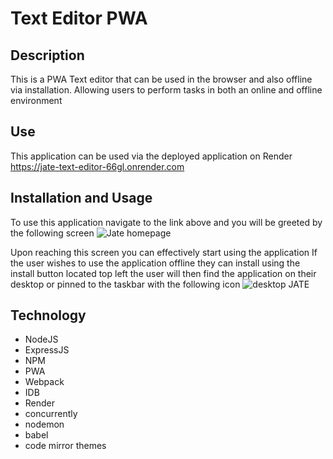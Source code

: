 # Text Editor PWA

## Description
This is a PWA Text editor that can be used in the browser and also offline via installation. Allowing users to perform tasks in both an online and offline environment

## Use
This application can be used via the deployed application on Render https://jate-text-editor-66gl.onrender.com

## Installation and Usage
To use this application navigate to the link above and you will be greeted by the following screen
![Jate homepage](https://github.com/T-P15/Fun-Text-Editor/assets/142391755/aa3878a2-ce8a-43d5-b889-0e4406eccda3)

Upon reaching this screen you can effectively start using the application 
If the user wishes to use the application offline they can install using the install button located top left 
the user will then find the application on their desktop or pinned to the taskbar with the following icon 
![desktop JATE](https://github.com/T-P15/Fun-Text-Editor/assets/142391755/1bc8b4ec-6402-429c-8cdb-cdcbf628607f)


## Technology 
- NodeJS
- ExpressJS
- NPM
- PWA
- Webpack
- IDB
- Render
- concurrently
- nodemon
- babel
- code mirror themes
